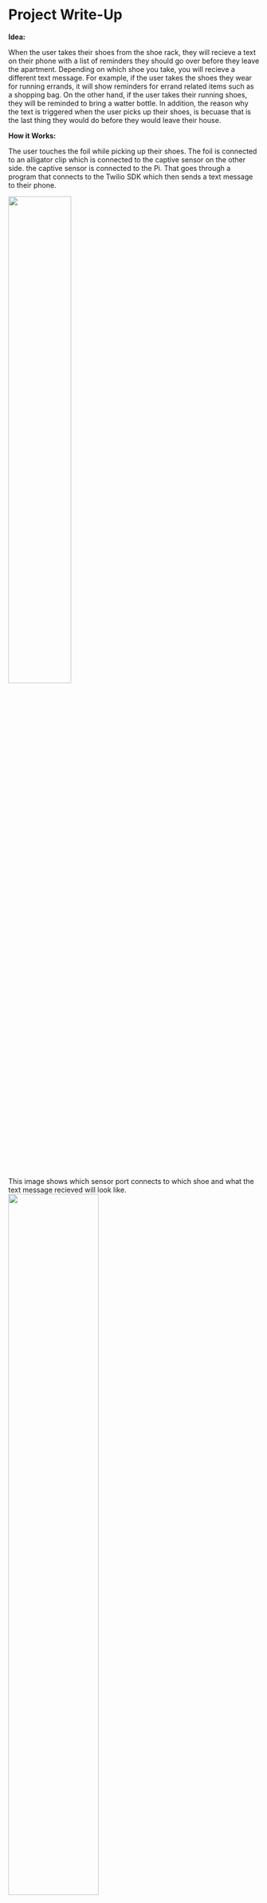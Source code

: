 # Project Write-Up

**Idea:** 

When the user takes their shoes from the shoe rack, they will recieve a text on their phone with a list of reminders they should go over before they leave the apartment. Depending on which shoe you take, you will recieve a different text message. For example, if the user takes the shoes they wear for running errands, it will show reminders for errand related items such as a shopping bag. On the other hand, if the user takes their running shoes, they will be reminded to bring a watter bottle. In addition, the reason why the text is triggered when the user picks up their shoes, is becuase that is the last thing they would do before they would leave their house. 

**How it Works:**

The user touches the foil while picking up their shoes. The foil is connected to an alligator clip which is connected to the captive sensor on the other side. the captive sensor is connected to the Pi. That goes through a program that connects to the Twilio SDK which then sends a text message to their phone. 

<img src="https://user-images.githubusercontent.com/61363525/205417646-b4927013-5858-42e4-bcc1-654fcab4b4cf.jpg" width=50% height=50%>

This image shows which sensor port connects to which shoe and what the text message recieved will look like. 
<img src="https://user-images.githubusercontent.com/61363525/205475390-b615475f-1477-4f41-90e3-b5f1f476f208.jpeg" width=60% height=60%>

**Progress:**

While working on this assignment I wanted to make sure that the reminders are very personal, becuase they would be generated for that person so I started all of them with "Hey [insert user name]". In addition I added "your" in reference to the list to keep with the personal tone. In one of the first renditions of the texts, it looked like this:
<img src="https://user-images.githubusercontent.com/61363525/205475618-d25042cd-2d61-4ac2-9700-645bcdf3c6e6.jpeg" width=40% height=40%>

Although this looked pretty good, when I created different reminders for different shoes, I added emojis to make sure the reminder for the task name stands out. Even if they skim the reminder, the emoji would catch their attention.

**Set Up:**

I hid the pi by putting it in a bin that looks like it already belongs on the shoe rack. I put the shoes on the rack below it and hang the alligator clips above the shoes. The shoe rack is also right beside the door becuase the user would be leaving the apartment after they get their shoes.

<img src="https://user-images.githubusercontent.com/61363525/205475093-2489d131-a639-401e-a0fe-4bac0081091b.jpg" width=30% height=30%>


**Video Demonstration:**

Scenario 1: You are you are going on a jog

https://drive.google.com/file/d/1iOUbULt2YdQoWRARsVMJ0mi3UDfRT_9s/view?usp=sharing


Scenario 2: You are you are taking your dog on a walk

https://drive.google.com/file/d/1T-KUsDiQJasNR0t9AY4PDu1TwHE8s0rL/view?usp=sharing

Scenario 3: You are you are running errands 

https://drive.google.com/file/d/12yarIZa-DF5XJiBtAu0IccZml6kKdj35/view?usp=sharing

Special guest: My dog decided to join the filming of one of my videos

https://user-images.githubusercontent.com/61363525/205474836-2f9f13ac-792e-4c9f-ada0-0181a3ab63d9.MOV


**Reflection:**


# Project Plan 

**Big idea:** 

The big idea is that when you take your shoes from the shoe rack, you get a text on your phone reminding you to take your keys before you leave. It can also send a text message to other people in the apartment that you are leaving.

This idea is an improvement from my idea in Lab 6. Instead of only having one shoe on the shoe rack trigger the message, I want it to trigger the message whenever any shoes are taken off the rack. 

**Timeline:**
11/17: Get extra alligator clips 
11/29: Have a working prototype (code has to work)
12/02: Finish concealment for the laptop and pi 
12/04: Finish filming
12/05: Finish ppt
12/07: Finish writeup

**Parts needed:**
Extra alligator clips


**Risks/contingencies:** 
Risks: never tried to send a text from pi to phone before but I have seen it done before. I am also not sure if the pi will be able to send a text to a phone that is not on the same internet as the pi or not in it vicinity.


**Fall-back plan:** 
Instead of text messages, have it connect to Tinkerbelle or some sort of hosted webpage that can be accessed on the phone. I could also just have it text my phone instead of others that are not in the vicinity of the pi.




